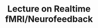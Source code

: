 ---
title: "Lecture on Realtime fMRI/Neurofeedback"
project_id: 
conference_id: ""
presenters:
   - javier_gonzalez-castillo
summary: "<p>NIH fMRI Course, Aug 2014, Bethesda</p>"
file: /assets/presentations/2014_NIHfMRICourse_RealtimefMRI.pdf
filename: 2014_NIHfMRICourse_RealtimefMRI.pdf
layout: presentation
---